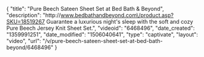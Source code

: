 {
    "title": "Pure Beech Sateen Sheet Set at Bed Bath & Beyond",
    "description": "http:\/\/www.bedbathandbeyond.com\/product.asp?SKU=18519267 Guarantee a luxurious night's sleep with the soft and cozy Pure Beech Jersey Knit Sheet Set.",
    "videoid": "6468496",
    "date_created": "1359991251",
    "date_modified": "1506040641",
    "type": "captivate",
    "layout": "video",
    "url": "\/v\/pure-beech-sateen-sheet-set-at-bed-bath-beyond\/6468496"
}